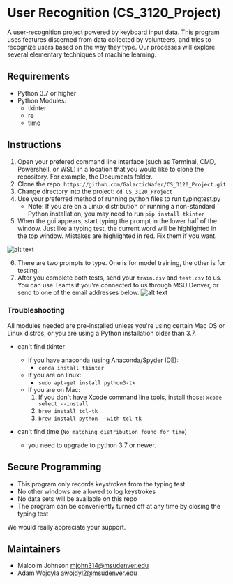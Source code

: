 # User Recognition (CS_3120_Project)

A user-recognition project powered by keyboard input data. This program uses features discerned 
from data collected by volunteers, and tries to recognize users based on the way they type. Our processes will explore several elementary techniques of machine learning.
                

## Requirements 

- Python 3.7 or higher
- Python Modules:
  - tkinter
  - re
  - time


## Instructions

1. Open your prefered command line interface (such as Terminal, CMD, Powershell, or WSL) in a location that you would like to clone the repository. For example, the Documents folder.
2. Clone the repo: `https://github.com/GalacticWafer/CS_3120_Project.git`
3. Change directory into the project: `cd CS_3120_Project`
4. Use your preferred method of running python files to run typingtest.py
   + Note: If you are on a Linux distribution or running a non-standard Python installation, you may need to run `pip install tkinter`
5. When the gui appears, start typing the prompt in the lower half of the window. Just like a typing test, the current word will be highlighted in the top window. Mistakes are highlighted in red. Fix them if you want.

![alt text](https://github.com/GalacticWafer/CS_3120_Project/blob/main/InstructionPictures/Step1.png)

6. There are two prompts to type. One is for model training, the other is for testing.
7. After you complete both tests, send your `train.csv` and `test.csv` to us. You can use Teams if you're connected to us through MSU Denver, or send to one of the email addresses below.
![alt text](https://github.com/GalacticWafer/CS_3120_Project/blob/main/InstructionPictures/Step2.png)

### Troubleshooting
All modules needed are pre-installed unless you're using certain Mac OS or Linux distros, or 
you are using a Python installation older than 3.7. 


- can't find tkinter
  - If you have anaconda (using Anaconda/Spyder IDE): 
    - `conda install tkinter`
  - If you are on linux:
    - `sudo apt-get install python3-tk`
  - If you are on Mac:
    1. If you don't have Xcode command line tools, install those: `xcode-select --install`
    2. `brew install tcl-tk`
    3. `brew install python --with-tcl-tk`



- can't find time (`No matching distribution found for time`)
  - you need to upgrade to python 3.7 or newer.

## Secure Programming
- This program only records keystrokes from the typing test. 
- No other windows are allowed to log keystrokes
- No data sets will be available on this repo
- The program can be conveniently turned off at any time by closing the typing test

We would really appreciate your support.

## Maintainers
- Malcolm Johnson mjohn314@msudenver.edu
- Adam Wojdyla awojdyl2@msudenver.edu 
